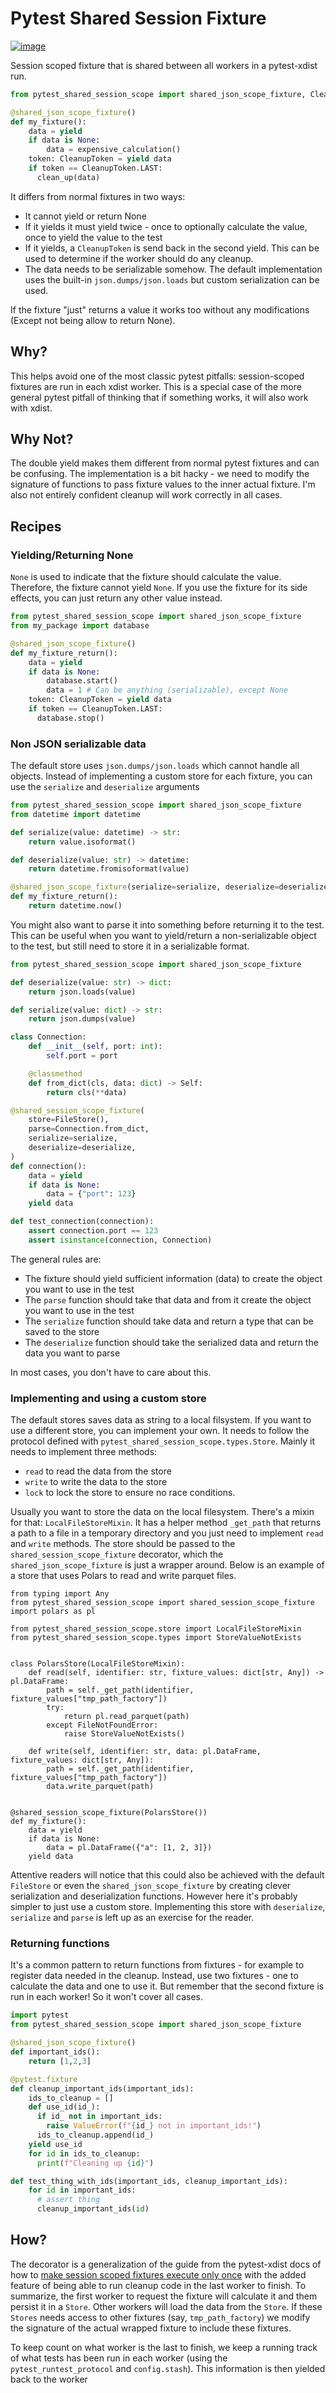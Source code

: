# Pytest Shared Session Fixture

[![image](https://img.shields.io/pypi/v/pytest-shared-session-scope)](https://pypi.org/project/pytest-shared-session-scope/)

Session scoped fixture that is shared between all workers in a pytest-xdist run.

```python
from pytest_shared_session_scope import shared_json_scope_fixture, CleanupToken

@shared_json_scope_fixture()
def my_fixture():
    data = yield
    if data is None:
        data = expensive_calculation()
    token: CleanupToken = yield data
    if token == CleanupToken.LAST:
      clean_up(data)
```

It differs from normal fixtures in two ways:
- It cannot yield or return None
- If it yields it must yield twice - once to optionally calculate the value, once to yield the value to the test
- If it yields, a `CleanupToken` is send back in the second yield. This can be used to determine if the worker should do any cleanup.
- The data needs to be serializable somehow. The default implementation uses the built-in `json.dumps/json.loads` but custom serialization can be used.

If the fixture "just" returns a value it works too without any modifications (Except not being allow to return None).

## Why?

This helps avoid one of the most classic pytest pitfalls: session-scoped fixtures are run in each xdist worker.
This is a special case of the more general pytest pitfall of thinking that if something works, it will also work with xdist.


## Why Not?

The double yield makes them different from normal pytest fixtures and can be confusing.
The implementation is a bit hacky - we need to modify the signature of functions to pass fixture values to the inner actual fixture.
I'm also not entirely confident cleanup will work correctly in all cases.

## Recipes

### Yielding/Returning None

`None` is used to indicate that the fixture should calculate the value. Therefore, the fixture cannot yield `None`. If you use the fixture for its side effects, you can just return any other value instead.
```python
from pytest_shared_session_scope import shared_json_scope_fixture
from my_package import database

@shared_json_scope_fixture()
def my_fixture_return():
    data = yield
    if data is None:
        database.start()
        data = 1 # Can be anything (serializable), except None
    token: CleanupToken = yield data
    if token == CleanupToken.LAST:
      database.stop()
```

### Non JSON serializable data

The default store uses `json.dumps/json.loads` which cannot handle all objects. Instead of implementing a custom store for
each fixture, you can use the `serialize` and `deserialize` arguments


```python
from pytest_shared_session_scope import shared_json_scope_fixture
from datetime import datetime

def serialize(value: datetime) -> str:
    return value.isoformat()

def deserialize(value: str) -> datetime:
    return datetime.fromisoformat(value)

@shared_json_scope_fixture(serialize=serialize, deserialize=deserialize)
def my_fixture_return():
    return datetime.now()

```

You might also want to parse it into something before returning it to the test.
This can be useful when you want to yield/return a non-serializable object to the test, but still need to store it in a serializable format.

```python
from pytest_shared_session_scope import shared_json_scope_fixture

def deserialize(value: str) -> dict:
    return json.loads(value)

def serialize(value: dict) -> str:
    return json.dumps(value)

class Connection:
    def __init__(self, port: int):
        self.port = port

    @classmethod
    def from_dict(cls, data: dict) -> Self:
        return cls(**data)

@shared_session_scope_fixture(
    store=FileStore(),
    parse=Connection.from_dict,
    serialize=serialize,
    deserialize=deserialize,
)
def connection():
    data = yield
    if data is None:
        data = {"port": 123}
    yield data

def test_connection(connection):
    assert connection.port == 123
    assert isinstance(connection, Connection)
```

The general rules are:
- The fixture should yield sufficient information (data) to create the object you want to use in the test
- The `parse` function should take that data and from it create the object you want to use in the test
- The `serialize` function should take data and return a type that can be saved to the store
- The `deserialize` function should take the serialized data and return the data you want to parse

In most cases, you don't have to care about this.

### Implementing and using a custom store

The default stores saves data as string to a local filsystem. If you want to use a different store, you can implement your own. It needs to follow the protocol defined with `pytest_shared_session_scope.types.Store`.
Mainly it needs to implement three methods:

- `read` to read the data from the store
- `write` to write the data to the store
- `lock` to lock the store to ensure no race conditions.

Usually you want to store the data on the local filesystem. There's a mixin for that: `LocalFileStoreMixin`. It has a helper method `_get_path` that returns a path to a file in a temporary directory and you just need to implement `read` and `write` methods. The store should be passed to the `shared_session_scope_fixture` decorator, which the `shared_json_scope_fixture` is just a wrapper around.
Below is an example of a store that uses Polars to read and write parquet files. 

```
from typing import Any
from pytest_shared_session_scope import shared_session_scope_fixture
import polars as pl

from pytest_shared_session_scope.store import LocalFileStoreMixin
from pytest_shared_session_scope.types import StoreValueNotExists


class PolarsStore(LocalFileStoreMixin):
    def read(self, identifier: str, fixture_values: dict[str, Any]) -> pl.DataFrame:
        path = self._get_path(identifier, fixture_values["tmp_path_factory"])
        try:
            return pl.read_parquet(path)
        except FileNotFoundError:
            raise StoreValueNotExists()

    def write(self, identifier: str, data: pl.DataFrame, fixture_values: dict[str, Any]):
        path = self._get_path(identifier, fixture_values["tmp_path_factory"])
        data.write_parquet(path)


@shared_session_scope_fixture(PolarsStore())
def my_fixture():
    data = yield
    if data is None:
        data = pl.DataFrame({"a": [1, 2, 3]})
    yield data
```

Attentive readers will notice that this could also be achieved with the default `FileStore` or even the `shared_json_scope_fixture` by creating clever serialization and deserialization functions. However here it's probably simpler to just use a custom store. Implementing this store with `deserialize`, `serialize` and `parse` is left up as an exercise for the reader.

### Returning functions

It's a common pattern to return functions from fixtures - for example to register data needed in the cleanup. Instead, use two fixtures - one to calculate the data and one to use it. But remember that the second fixture is run in each worker! So it won't cover all cases.
```python
import pytest
from pytest_shared_session_scope import shared_json_scope_fixture

@shared_json_scope_fixture()
def important_ids():
    return [1,2,3]

@pytest.fixture
def cleanup_important_ids(important_ids):
    ids_to_cleanup = []
    def use_id(id_):
      if id_ not in important_ids:
        raise ValueError(f"{id_} not in important_ids!")
      ids_to_cleanup.append(id_)
    yield use_id
    for id in ids_to_cleanup:
      print(f"Cleaning up {id}")

def test_thing_with_ids(important_ids, cleanup_important_ids):
    for id in important_ids:
      # assert thing
      cleanup_important_ids(id)
```

## How?

The decorator is a generalization of the guide from the pytest-xdist docs of how to [make session scoped fixtures execute only once](https://pytest-xdist.readthedocs.io/en/stable/how-to.html#making-session-scoped-fixtures-execute-only-once) with the added feature of being able to run cleanup code in the last worker to finish. 
To summarize, the first worker to request the fixture will calculate it and them persist it in a `Store`. 
Other workers will load the data from the `Store`.
If these `Stores` needs access to other fixtures (say, `tmp_path_factory`) we modify the signature of the actual wrapped fixture to include these fixtures.

To keep count on what worker is the last to finish, we keep a running track of what tests has been run in each worker (using the 
`pytest_runtest_protocol` and `config.stash`). This information is then yielded back to the worker


